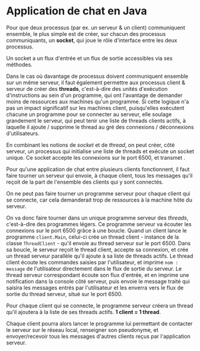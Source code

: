 # Application de chat en Java

Pour que deux processus (par ex. un serveur & un client) communiquent ensemble, le plus simple est de créer, sur chacun des processus communiquants, un **socket**, qui joue le rôle d'interface entre les deux processus.

Un socket a un flux d'entrée et un flux de sortie accessibles via ses méthodes.

Dans le cas où davantage de processus doivent communiquent ensemble sur un même serveur, il faut également permettre aux processus client & serveur de créer des **threads**, c'est-à-dire des unités d'exécution d'instructions au sein d'un programme, qui ont l'avantage de demander moins de ressources aux machines qu'un programme. Si cette logique n'a pas un impact significatif sur les machines client, puisqu'elles exécutent chacune un programme pour se connecter au serveur, elle soulage grandement le serveur, qui peut tenir une liste de threads clients actifs, à laquelle il ajoute / supprime le thread au gré des connexions / déconnexions d'utilisateurs. 

En combinant les notions de *socket* et de *thread*, on peut créer, côté serveur, un processus qui initialise une liste de threads et exécute un socket unique. Ce socket accepte les connexions sur le port 6500, et transmet . 

Pour qu'une application de chat entre plusieurs clients fonctionnent, il faut faire tourner un serveur qui envoie, à chaque client, tous les messages qu'il reçoit de la part de l'ensemble des clients qui y sont connectés.



On ne peut pas faire tourner un programme serveur pour chaque client qui se connecte, car cela demanderait trop de ressources à la machine hôte du serveur.

On va donc faire tourner dans un unique programme serveur des *threads*, c'est-à-dire des programmes légers.
Ce programme serveur va écouter les connexions sur le port 6500 grâce à une boucle.
Quand un client lance le programme `client.Main`, celui-ci crée un thread client - instance de la classe `ThreadClient` - qu'il envoie au thread serveur sur le port 6500.
Dans sa boucle, le serveur reçoit le thread client, accepte sa connexion, et crée un thread serveur parallèle qu'il ajoute à sa liste de threads actifs.
Le thread client écoute les commandes saisies par l'utilisateur, et imprime `nom :  message` de l'utilisateur directement dans le flux de sortie du serveur.
Le thread serveur correspondant écoute son flux d'entrée, et en imprime une notification dans la console côté serveur, puis envoie le message traité 
qui saisira les messages entrés par l'utilisateur et les enverra vers le flux de sortie du thread serveur, situé sur le port 6500.

Pour chaque client qui se connecte, le programme serveur créera un thread qu'il ajoutera à la liste de ses threads actifs. 
**1 client = 1 thread**.

Chaque client pourra alors lancer le programme lui permettant de contacter le serveur sur le réseau local, renseigner son pseudonyme, et envoyer/recevoir tous les messages d'autres clients reçus par l'application serveur.



